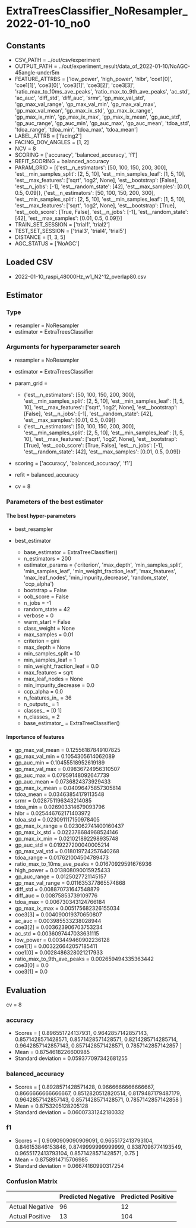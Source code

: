 # ExtraTreesClassifier_NoResampler_2022-01-10_no0
## Constants
- CSV_PATH = ../out/csv/experiment
- OUTPUT_PATH = ../out/experiment_result/data_of_2022-01-10/NoAGC-45angle-under5m
- FEATURE_ATTRBS = ['low_power', 'high_power', 'hlbr', 'coe1[0]', 'coe1[1]', 'coe3[0]', 'coe3[1]', 'coe3[2]', 'coe3[3]', 'ratio_max_to_10ms_ave_peaks', 'ratio_max_to_9th_ave_peaks', 'ac_std', 'ac_auc', 'diff_std', 'diff_auc', 'srmr', 'gp_max_val_std', 'gp_max_val_range', 'gp_max_val_min', 'gp_max_val_max', 'gp_max_val_mean', 'gp_max_ix_std', 'gp_max_ix_range', 'gp_max_ix_min', 'gp_max_ix_max', 'gp_max_ix_mean', 'gp_auc_std', 'gp_auc_range', 'gp_auc_min', 'gp_auc_max', 'gp_auc_mean', 'tdoa_std', 'tdoa_range', 'tdoa_min', 'tdoa_max', 'tdoa_mean']
- LABEL_ATTRB = ['facing2']
- FACING_DOV_ANGLES = [1, 2]
- NCV = 8
- SCORING = ['accuracy', 'balanced_accuracy', 'f1']
- REFIT_SCORING = balanced_accuracy
- PARAM_GRID = [{'est__n_estimators': [50, 100, 150, 200, 300], 'est__min_samples_split': [2, 5, 10], 'est__min_samples_leaf': [1, 5, 10], 'est__max_features': ['sqrt', 'log2', None], 'est__bootstrap': [False], 'est__n_jobs': [-1], 'est__random_state': [42], 'est__max_samples': [0.01, 0.5, 0.09]}, {'est__n_estimators': [50, 100, 150, 200, 300], 'est__min_samples_split': [2, 5, 10], 'est__min_samples_leaf': [1, 5, 10], 'est__max_features': ['sqrt', 'log2', None], 'est__bootstrap': [True], 'est__oob_score': [True, False], 'est__n_jobs': [-1], 'est__random_state': [42], 'est__max_samples': [0.01, 0.5, 0.09]}]
- TRAIN_SET_SESSION = ['trial1', 'trial2']
- TEST_SET_SESSION = ['trial3', 'trial4', 'trial5']
- DISTANCE = [1, 3, 5]
- AGC_STATUS = ['NoAGC']

## Loaded CSV
- 2022-01-10_raspi_48000Hz_w1_N2^12_overlap80.csv

## Estimator
### Type
- resampler = NoResampler
- estimator = ExtraTreesClassifier

### Arguments for hyperparameter search
- resampler = NoResampler
- estimator = ExtraTreesClassifier
- param_grid = 
	- {'est__n_estimators': [50, 100, 150, 200, 300], 'est__min_samples_split': [2, 5, 10], 'est__min_samples_leaf': [1, 5, 10], 'est__max_features': ['sqrt', 'log2', None], 'est__bootstrap': [False], 'est__n_jobs': [-1], 'est__random_state': [42], 'est__max_samples': [0.01, 0.5, 0.09]}
	- {'est__n_estimators': [50, 100, 150, 200, 300], 'est__min_samples_split': [2, 5, 10], 'est__min_samples_leaf': [1, 5, 10], 'est__max_features': ['sqrt', 'log2', None], 'est__bootstrap': [True], 'est__oob_score': [True, False], 'est__n_jobs': [-1], 'est__random_state': [42], 'est__max_samples': [0.01, 0.5, 0.09]}

- scoring = ['accuracy', 'balanced_accuracy', 'f1']
- refit = balanced_accuracy
- cv = 8

### Parameters of the best estimator
#### The best hyper-parameters
- best_resampler

- best_estimator
	- base_estimator = ExtraTreeClassifier()
	- n_estimators = 200
	- estimator_params = ('criterion', 'max_depth', 'min_samples_split', 'min_samples_leaf', 'min_weight_fraction_leaf', 'max_features', 'max_leaf_nodes', 'min_impurity_decrease', 'random_state', 'ccp_alpha')
	- bootstrap = False
	- oob_score = False
	- n_jobs = -1
	- random_state = 42
	- verbose = 0
	- warm_start = False
	- class_weight = None
	- max_samples = 0.01
	- criterion = gini
	- max_depth = None
	- min_samples_split = 10
	- min_samples_leaf = 1
	- min_weight_fraction_leaf = 0.0
	- max_features = sqrt
	- max_leaf_nodes = None
	- min_impurity_decrease = 0.0
	- ccp_alpha = 0.0
	- n_features_in_ = 36
	- n_outputs_ = 1
	- classes_ = [0 1]
	- n_classes_ = 2
	- base_estimator_ = ExtraTreeClassifier()

#### Importance of features
- gp_max_val_mean = 0.12556187849107825
- gp_max_val_min = 0.1054305614062089
- gp_auc_min = 0.10455518952619189
- gp_max_val_max = 0.09836724956310507
- gp_auc_max = 0.07959148092647739
- gp_auc_mean = 0.0736824373929433
- gp_max_ix_mean = 0.04096475857305814
- tdoa_mean = 0.03463854179113548
- srmr = 0.028751196343214085
- tdoa_min = 0.026903314679093796
- hlbr = 0.025446762171403972
- tdoa_std = 0.023091117150978405
- gp_max_ix_range = 0.023062741400160437
- gp_max_ix_std = 0.022378684968524146
- gp_max_ix_min = 0.021021892298935748
- gp_auc_std = 0.019227200040005214
- gp_max_val_std = 0.018019724257640268
- tdoa_range = 0.017621004504789473
- ratio_max_to_10ms_ave_peaks = 0.01670929591676936
- high_power = 0.013808090015925433
- gp_auc_range = 0.0125027721145157
- gp_max_val_range = 0.011635377865574868
- diff_std = 0.008870731647548879
- diff_auc = 0.00875853739109776
- tdoa_max = 0.006730343124766184
- gp_max_ix_max = 0.005175682326155034
- coe3[3] = 0.004090019370650807
- ac_auc = 0.003985533238028944
- coe3[2] = 0.003623906703753234
- ac_std = 0.0036097447033631115
- low_power = 0.003449460902236128
- coe1[1] = 0.003226642057185411
- coe1[0] = 0.0028486328021217933
- ratio_max_to_9th_ave_peaks = 0.002659494335363442
- coe3[0] = 0.0
- coe3[1] = 0.0

## Evaluation
cv = 8
### accuracy
- Scores = [ 0.896551724137931, 0.9642857142857143, 0.8571428571428571, 0.8571428571428571, 0.8214285714285714, 0.9642857142857143, 0.8571428571428571, 0.7857142857142857 ]
- Mean = 0.8754618226600985
- Standard deviation = 0.059377097342681255

### balanced_accuracy
- Scores = [ 0.8928571428571428, 0.9666666666666667, 0.8666666666666667, 0.8512820512820514, 0.8179487179487179, 0.9642857142857143, 0.8571428571428571, 0.7857142857142858 ]
- Mean = 0.8753205128205128
- Standard deviation = 0.06007331242180332

### f1
- Scores = [ 0.9090909090909091, 0.9655172413793104, 0.846153846153846, 0.8749999999999999, 0.8387096774193549, 0.9655172413793104, 0.8571428571428571, 0.75 ]
- Mean = 0.8758914715706985
- Standard deviation = 0.06674160990317254

### Confusion Matrix
|  | Predicted Negative | Predicted Positive |
| --- | --- | --- |
| Actual Negative | 96 | 12 |
| Actual Positive | 13 | 104 |

      